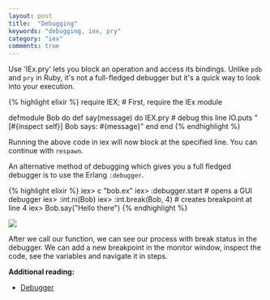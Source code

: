 ```yaml
---
layout: post
title:  "Debugging"
keywords: "debugging, iex, pry"
category: "iex"
comments: true
---
```


Use 'IEx.pry' lets you block an operation and access its bindings. Unlike `pdb` and `pry` in Ruby, it's not a full-fledged debugger but it's a quick way to look into your execution.

{% highlight elixir %}
require IEX; # First, require the IEx module

defmodule Bob do
  def say(message) do
  	 IEX.pry # debug this line
    IO.puts "[#{inspect self}] Bob says: #{message}"
  end
end
{% endhighlight %}

Running the above code in iex will now block at the specified line. You can continue with `respawn`.

An alternative method of debugging which gives you a full fledged debugger is to use the Erlang `:debugger`.

{% highlight elixir %}
iex> c "bob.ex"
iex> :debugger.start # opens a GUI debugger
iex> :int.ni(Bob)
iex> :int.break(Bob, 4) # creates breakpoint at line 4
iex> Bob.say("Hello there")
{% endhighlight %}

![](http://i.imgur.com/csffUwm.png)

After we call our function, we can see our process with break status in the debugger. We can add a new breakpoint in the monitor window, inspect the code, see the variables and navigate it in steps.

**Additional reading:**

- [Debugger](http://erlang.org/doc/apps/debugger/debugger_chapter.html)